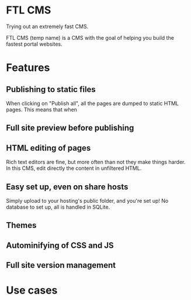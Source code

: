 FTL CMS
=======

Trying out an extremely fast CMS.

FTL CMS (temp name) is a CMS with the goal of helping you build the fastest portal websites.

Features
========

Publishing to static files
--------------------------

When clicking on "Publish all", all the pages are dumped to static HTML pages. This means that when 

Full site preview before publishing
-----------------------------------

HTML editing of pages
---------------------

Rich text editors are fine, but more often than not they make things harder. In this CMS, edit directly the content in unfiltered HTML.

Easy set up, even on share hosts
--------------------------------

Simply upload to your hosting's public folder, and you're set up! No database to set up, all is handled in SQLite.

Themes
------

Autominifying of CSS and JS
---------------------------

Full site version management
----------------------------

Use cases
=========